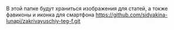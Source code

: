 В этой папке будут храниться изображения для статей, а токже фавиконы и иконка для смартфона
https://github.com/sidyakina-lunapi/zakrivayuschiy-teg-f.git
